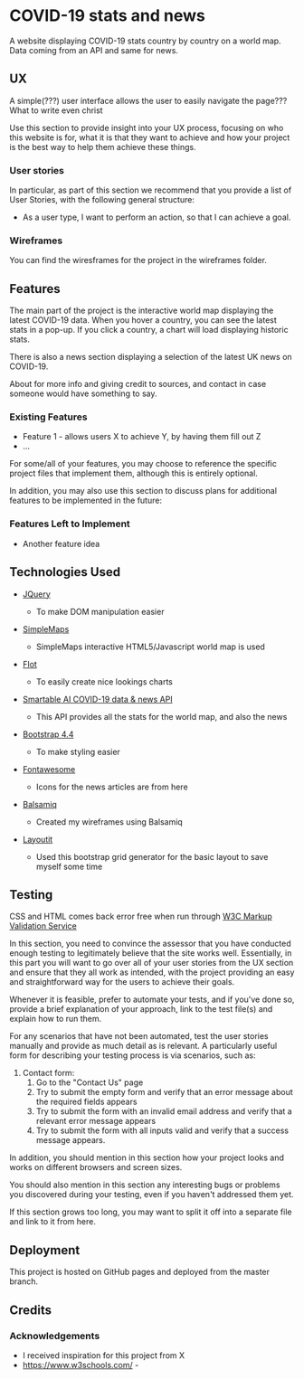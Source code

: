 # COVID-19 stats and news

A website displaying COVID-19 stats country by country on a world map. Data coming from an API and same for news.
 
## UX
 
A simple(???) user interface allows the user to easily navigate the page??? What to write even christ

Use this section to provide insight into your UX process, focusing on who this website is for,
what it is that they want to achieve and how your project is the best way to help them achieve these things.

### User stories

In particular, as part of this section we recommend that you provide a list of User Stories, with the following general structure:
- As a user type, I want to perform an action, so that I can achieve a goal.


### Wireframes

You can find the wiresframes for the project in the wireframes folder.

## Features

The main part of the project is the interactive world map displaying the latest COVID-19 data.
When you hover a country, you can see the latest stats in a pop-up. If you click a country, a chart will load displaying historic stats.

There is also a news section displaying a selection of the latest UK news on COVID-19.

About for more info and giving credit to sources, and contact in case someone would have something to say.
 
### Existing Features
- Feature 1 - allows users X to achieve Y, by having them fill out Z
- ...

For some/all of your features, you may choose to reference the specific project files that implement them, although this is entirely optional.

In addition, you may also use this section to discuss plans for additional features to be implemented in the future:

### Features Left to Implement
- Another feature idea

## Technologies Used

- [JQuery](https://jquery.com)
    - To make DOM manipulation easier

- [SimpleMaps](https://simplemaps.com/resources/free-world-map)
    - SimpleMaps interactive HTML5/Javascript world map is used

- [Flot](https://www.flotcharts.org)
    - To easily create nice lookings charts

- [Smartable AI COVID-19 data & news API](https://developer.smartable.ai/)
    - This API provides all the stats for the world map, and also the news

- [Bootstrap 4.4](https://getbootstrap.com/)
    - To make styling easier

- [Fontawesome](https://fontawesome.com/start)
    - Icons for the news articles are from here

- [Balsamiq](https://balsamiq.cloud/)
    - Created my wireframes using Balsamiq
    
- [Layoutit](https://www.layoutit.com/)
     - Used this bootstrap grid generator for the basic layout to save myself some time


## Testing

CSS and HTML comes back error free when run through [W3C Markup Validation Service](https://validator.w3.org/)

In this section, you need to convince the assessor that you have conducted enough testing to legitimately believe that the site works well.
Essentially, in this part you will want to go over all of your user stories from the UX section and ensure that they all work as intended,
with the project providing an easy and straightforward way for the users to achieve their goals.

Whenever it is feasible, prefer to automate your tests, and if you've done so, provide a brief explanation of your approach,
link to the test file(s) and explain how to run them.

For any scenarios that have not been automated, test the user stories manually and provide as much detail as is relevant.
A particularly useful form for describing your testing process is via scenarios, such as:

1. Contact form:
    1. Go to the "Contact Us" page
    2. Try to submit the empty form and verify that an error message about the required fields appears
    3. Try to submit the form with an invalid email address and verify that a relevant error message appears
    4. Try to submit the form with all inputs valid and verify that a success message appears.

In addition, you should mention in this section how your project looks and works on different browsers and screen sizes.

You should also mention in this section any interesting bugs or problems you discovered during your testing, even if you haven't addressed them yet.

If this section grows too long, you may want to split it off into a separate file and link to it from here.

## Deployment

This project is hosted on GitHub pages and deployed from the master branch.


## Credits

### Acknowledgements

- I received inspiration for this project from X
- https://www.w3schools.com/ - 